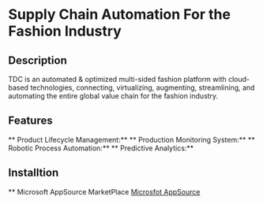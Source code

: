 # Supply Chain Automation For the Fashion Industry  


## Description
TDC is an automated & optimized multi-sided fashion platform with cloud-based technologies, connecting, virtualizing, augmenting, streamlining, and automating the entire global value chain for the fashion industry.  

## Features

** Product Lifecycle Management:**
** Production Monitoring System:**
** Robotic Process Automation:**
** Predictive Analytics:** 


## Installtion 

** Microsoft AppSource MarketPlace 
[Microsfot AppSource](https://appsource.microsoft.com/en-in/product/web-apps/tdcfashion.monalisav1?tab=overview&exp=kyyw)
